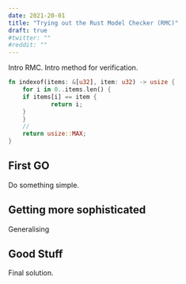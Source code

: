 ```yaml
---
date: 2021-20-01
title: "Trying out the Rust Model Checker (RMC)"
draft: true
#twitter: ""
#reddit: ""
---
```


Intro RMC.  Intro method for verification.

```Rust
fn indexof(items: &[u32], item: u32) -> usize {
    for i in 0..items.len() {
	if items[i] == item {
            return i;
	}
    }
    //
    return usize::MAX;
}
```

## First GO

Do something simple.

## Getting more sophisticated

Generalising

## Good Stuff

Final solution.